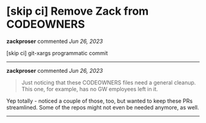 # [skip ci] Remove Zack from CODEOWNERS

**zackproser** commented *Jun 26, 2023*

[skip ci] git-xargs programmatic commit
<br />
***


**zackproser** commented *Jun 26, 2023*

> Just noticing that these CODEOWNERS files need a general cleanup. This one, for example, has no GW employees left in it.

Yep totally - noticed a couple of those, too, but wanted to keep these PRs streamlined. Some of the repos might not even be needed anymore, as well.
***


